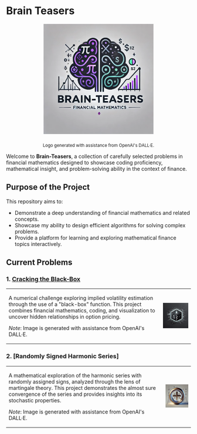 # Brain Teasers

<div align="center">
  <img src="Brain_Teasers_Logo.png" alt="Brain-Teasers Logo" width="300">
</div>

<p align="center">
  <sub>Logo generated with assistance from OpenAI's DALL·E.</sub>
</p>

Welcome to **Brain-Teasers**, a collection of carefully selected problems in financial mathematics designed to showcase coding proficiency, mathematical insight, and problem-solving ability in the context of finance. 

## Purpose of the Project

This repository aims to:
- Demonstrate a deep understanding of financial mathematics and related concepts.
- Showcase my ability to design efficient algorithms for solving complex problems.
- Provide a platform for learning and exploring mathematical finance topics interactively.

## Current Problems

### 1. [Cracking the Black-Box](1.Cracking_Black-Box.ipynb)
<table>
<tr>
<td>

A numerical challenge exploring implied volatility estimation through the use of a "black-box" function. This project combines financial mathematics, coding, and visualization to uncover hidden relationships in option pricing.

*Note*: Image is generated with assistance from OpenAI's DALL·E.

</td>
<td>
<img src="1.Cracking_Black-Box.png" alt="Cracking the Black-Box Logo" width="300">
</td>
</tr>
</table>

### 2. [Randomly Signed Harmonic Series]
<table>
<tr>
<td>

A mathematical exploration of the harmonic series with randomly assigned signs, analyzed through the lens of martingale theory. This project demonstrates the almost sure convergence of the series and provides insights into its stochastic properties.

*Note*: Image is generated with assistance from OpenAI's DALL·E.

</td>
<td>
<img src="2.Harmonic.Series.png" alt="Randomly Signed Harmonic Series Logo" width="300">
</td>
</tr>
</table>
